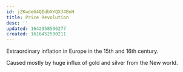 ```yaml
---
id: jZKwdeG4QIdbXYQXJ4BnH
title: Price Revolution
desc: ''
updated: 1642958596277
created: 1616452590211
---
```


Extraordinary inflation in Europe in the 15th and 16th century.

Caused mostly by huge influx of gold and silver from the New world.
